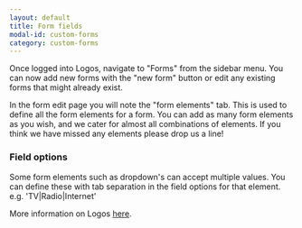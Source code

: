 ```yaml
---
layout: default
title: Form fields
modal-id: custom-forms
category: custom-forms
---
```

Once logged into Logos, navigate to "Forms" from the sidebar menu. You can now add new forms with the "new form" button or edit any existing forms that might already exist.

In the form edit page you will note the "form elements" tab. This is used to define all the form elements for a form. You can add as many form elements as you wish, and we cater for almost all combinations of elements. If you think we have missed any elements please drop us a line!

### Field options
Some form elements such as dropdown's can accept multiple values. You can define these with tab separation in the field options for that element. e.g. 'TV|Radio|Internet'

More information on Logos [here](/admin-cms).
